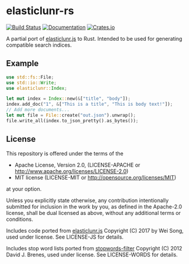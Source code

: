 # elasticlunr-rs 

[![Build Status](https://travis-ci.org/mattico/elasticlunr-rs.svg?branch=master)](https://travis-ci.org/mattico/elasticlunr-rs) [![Documentation](https://docs.rs/elasticlunr-rs/badge.svg)](https://docs.rs/elasticlunr-rs) [![Crates.io](https://img.shields.io/crates/v/elasticlunr-rs.svg)](https://crates.io/crates/elasticlunr-rs)

A partial port of [elasticlunr.js][eljs] to Rust. Intended to be used for 
generating compatible search indices.

## Example

```Rust
use std::fs::File;
use std::io::Write;
use elasticlunr::Index;

let mut index = Index::new(&["title", "body"]);
index.add_doc("1", &["This is a title", "This is body text!"]);
// Add more documents...
let mut file = File::create("out.json").unwrap();
file.write_all(index.to_json_pretty().as_bytes());
```

## License

This repository is offered under the terms of the

- Apache License, Version 2.0, (LICENSE-APACHE or http://www.apache.org/licenses/LICENSE-2.0)
- MIT license (LICENSE-MIT or http://opensource.org/licenses/MIT)

at your option.

Unless you explicitly state otherwise, any contribution intentionally submitted 
for inclusion in the work by you, as defined in the Apache-2.0 license, shall be
dual licensed as above, without any additional terms or conditions.

Includes code ported from [elasticlunr.js][eljs] Copyright (C) 2017 by Wei Song, 
used under license. See LICENSE-JS for details.

Includes stop word lists ported from [stopwords-filter][swft] Copyright (C) 2012 
David J. Brenes, used under license. See LICENSE-WORDS for details.

[eljs]: https://github.com/weixsong/elasticlunr.js
[swft]: https://github.com/brenes/stopwords-filter
